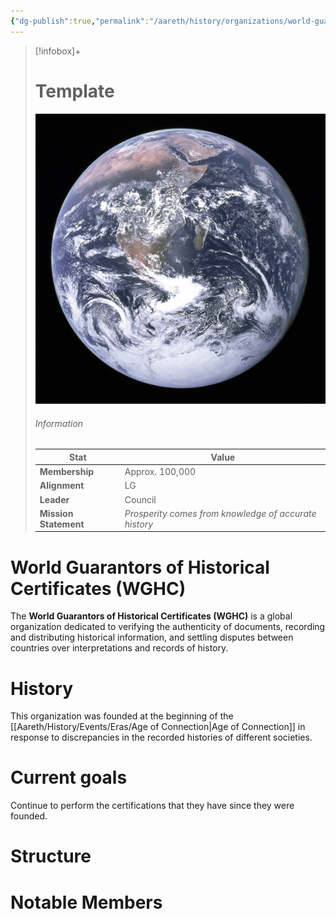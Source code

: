 ```yaml
---
{"dg-publish":true,"permalink":"/aareth/history/organizations/world-guarantors-of-historical-certificates-wghc/"}
---
```


> [!infobox]+
> # Template
> ![earth.jpg|250](/img/user/media/earth.jpg)
> ###### Information
> | Stat | Value |
> | ---- | ---- |
> | **Membership** | Approx. 100,000 |
> | **Alignment** | LG |
> | **Leader** | Council | |
> | **Mission Statement** | *Prosperity comes from knowledge of accurate history* |

# World Guarantors of Historical Certificates (WGHC)
The **World Guarantors of Historical Certificates (WGHC)** is a global organization dedicated to verifying the authenticity of documents, recording and distributing historical information, and settling disputes between countries over interpretations and records of history. 

# History
This organization was founded at the beginning of the [[Aareth/History/Events/Eras/Age of Connection\|Age of Connection]] in response to discrepancies in the recorded histories of different societies.
# Current goals
Continue to perform the certifications that they have since they were founded.

# Structure

# Notable Members

